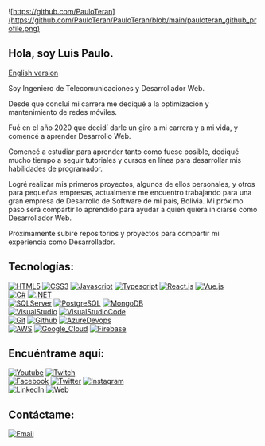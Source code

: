 ![https://github.com/PauloTeran](https://github.com/PauloTeran/PauloTeran/blob/main/pauloteran_github_profile.png)

## Hola, soy Luis Paulo.

[English version](https://github.com/PauloTeran/PauloTeran/blob/master/READMEen.md)

Soy Ingeniero de Telecomunicaciones y Desarrollador Web.

Desde que concluí mi carrera me dediqué a la optimización y mantenimiento de redes móviles.

Fué en el año 2020 que decidí darle un giro a mi carrera y a mi vida, y comencé a aprender Desarrollo Web.

Comencé a estudiar para aprender tanto como fuese posible, dediqué mucho tiempo a seguir tutoriales y cursos en línea para desarrollar mis habilidades de programador.

Logré realizar mis primeros proyectos, algunos de ellos personales, y otros para pequeñas empresas, actualmente me encuentro trabajando para una gran empresa de Desarrollo de Software de mi país, Bolivia. Mi próximo paso será compartir lo aprendido para ayudar a quien quiera iniciarse como Desarrollador Web.

Próximamente subiré repositorios y proyectos para compartir mi experiencia como Desarrollador.

## Tecnologías:
[![HTML5](https://img.shields.io/badge/html5-e34c26?style=for-the-badge&logo=html5&logoColor=white&labelColor=101010)]()
[![CSS3](https://img.shields.io/badge/css3-264de4?style=for-the-badge&logo=css3&logoColor=white&labelColor=101010)]()
[![Javascript](https://img.shields.io/badge/javascript-f7df1e?style=for-the-badge&logo=javascript&logoColor=white&labelColor=101010)]()
[![Typescript](https://img.shields.io/badge/typescript-3178c6?style=for-the-badge&logo=typescript&logoColor=white&labelColor=101010)]()
[![React.js](https://img.shields.io/badge/react%2Ejs-61DBFB?style=for-the-badge&logo=react&logoColor=white&labelColor=101010)]()
[![Vue.js](https://img.shields.io/badge/vue%2Ejs-41B883?style=for-the-badge&logo=vuedotjs&logoColor=white&labelColor=101010)]()
</br>
[![C#](https://img.shields.io/badge/C%23-682876?style=for-the-badge&logo=csharp&logoColor=white&labelColor=101010)]()
[![.NET](https://img.shields.io/badge/%2ENET-512BD4?style=for-the-badge&logo=dotnet&logoColor=white&labelColor=101010)]()
</br>
[![SQLServer](https://img.shields.io/badge/SQL_Server-B71C1C?style=for-the-badge&logo=microsoftsqlserver&logoColor=white&labelColor=101010)]()
[![PostgreSQL](https://img.shields.io/badge/PostgreSQL-336791?style=for-the-badge&logo=postgresql&logoColor=white&labelColor=101010)]()
[![MongoDB](https://img.shields.io/badge/MongoDB-4DB33D?style=for-the-badge&logo=mongodb&logoColor=white&labelColor=101010)]()
</br>
[![VisualStudio](https://img.shields.io/badge/Visual_Studio-5d2b90?style=for-the-badge&logo=visualstudio&logoColor=white&labelColor=101010)]()
[![VisualStudioCode](https://img.shields.io/badge/Visual_Studio_Code-0078d7?style=for-the-badge&logo=visualstudiocode&logoColor=white&labelColor=101010)]()
</br>
[![Git](https://img.shields.io/badge/Git-f1502f?style=for-the-badge&logo=git&logoColor=white&labelColor=101010)]()
[![Github](https://img.shields.io/badge/Github-333?style=for-the-badge&logo=github&logoColor=white&labelColor=101010)]()
[![AzureDevops](https://img.shields.io/badge/Azure_Devops-008ad7?style=for-the-badge&logo=azuredevops&logoColor=white&labelColor=101010)]()
</br>
[![AWS](https://img.shields.io/badge/AWS-232F3E?style=for-the-badge&logo=amazon-aws&logoColor=white&labelColor=101010)]()
[![Google_Cloud](https://img.shields.io/badge/Google_Cloud-4285F4?style=for-the-badge&logo=google-cloud&logoColor=white&labelColor=101010)]()
[![Firebase](https://img.shields.io/badge/Firebase-FFCA28?style=for-the-badge&logo=firebase&logoColor=white&labelColor=101010)]()
</br>

## Encuéntrame aquí:

[![Youtube](https://img.shields.io/badge/Youtube-@LPauloDev-FF0000?style=for-the-badge&logo=youtube&logoColor=white&labelColor=101010)](https://www.youtube.com/channel/UCvX_PN7S6pX48nf5xVCuivA)
[![Twitch](https://img.shields.io/badge/Twitch-@LPauloDev-9147FE?style=for-the-badge&logo=twitch&logoColor=white&labelColor=101010)](https://twitch.tv/LPauloDev)
</br>
[![Facebook](https://img.shields.io/badge/Facebook-@LPauloDev-1877F2?style=for-the-badge&logo=facebook&logoColor=white&labelColor=101010)](https://facebook.com/LPauloDev)
[![Twitter](https://img.shields.io/badge/Twitter-@LPauloDev-1DA1F2?style=for-the-badge&logo=twitter&logoColor=white&labelColor=101010)](https://twitter.com/LPauloDev)
[![Instagram](https://img.shields.io/badge/Instagram-@LPauloDev-E4405F?style=for-the-badge&logo=instagram&logoColor=white&labelColor=101010)](https://instagram.com/lpaulodev)
</br>
[![LinkedIn](https://img.shields.io/badge/LinkedIn-LPauloDev-0077B5?style=for-the-badge&logo=linkedin&logoColor=white&labelColor=101010)](https://www.linkedin.com/in/LPauloDev)
[![Web](https://img.shields.io/badge/Mi_Sitio_Web-pauloteran.github.io-37474f?style=for-the-badge&logo=dev.to&logoColor=white&labelColor=101010)](https://pauloteran.github.io)

## Contáctame:

[![Email](https://img.shields.io/badge/lpaulodev@gmail.com-mi_email_personal-D14836?style=for-the-badge&logo=gmail&logoColor=white&labelColor=101010)](mailto:lpaulodev@gmail.com)
